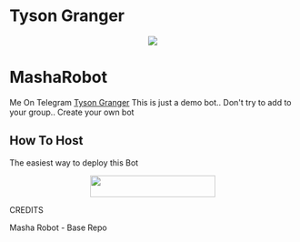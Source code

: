 # Tyson Granger

<p align="center">
  <img src="https://telegra.ph/file/d8ef121c403fb4ad09696.jpg">
</p>

# MashaRobot
Me On Telegram [Tyson Granger](https://t.me/TysonGrangerXRoBot)
This is just a demo bot.. Don't try to add to your group.. Create your own bot 
## How To Host
The easiest way to deploy this Bot
<p align="center"><a href="https://heroku.com/deploy?template=https://github.com/TheAloneX/TheTysonBot"> <img src="https://img.shields.io/badge/Deploy%20To%20Heroku-black?style=for-the-badge&logo=heroku" width="220" height="38.45"/></a></p>
 
CREDITS

Masha Robot - Base Repo
